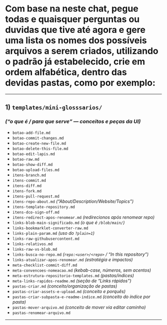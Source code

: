 # Com base na neste chat, pegue todas e quaisquer perguntas ou duvidas que tive até agora e gere uma lista os nomes dos possíveis arquivos a serem criados, utilizando o padrão já estabelecido, crie em ordem alfabética, dentro das devidas pastas, como por exemplo:

---

## 1) `templates/mini-glosssarios/`

### *(“o que é / para que serve” — conceitos e peças da UI)*

* `botao-add-file.md`
* `botao-commit-changes.md`
* `botao-create-new-file.md`
* `botao-delete-this-file.md`
* `botao-edit-lapis.md`
* `botao-raw.md`
* `botao-show-diff.md`
* `botao-upload-files.md`
* `itens-branch.md`
* `itens-commit.md`
* `itens-diff.md`
* `itens-fork.md`
* `itens-pull-request.md`
* `itens-repo-about.md` *(“About/Description/Website/Topics”)*
* `itens-template-repository.md`
* `itens-dco-sign-off.md`
* `itens-redirect-apos-renomear.md` *(redirecionos após renomear repo)*
* `links-blob-main-significado.md` *(o que é `/blob/main/`)*
* `links-bookmarklet-converter-raw.md`
* `links-plain-param.md` *(uso do `?plain=1`)*
* `links-raw-githubusercontent.md`
* `links-relativos.md`
* `links-raw-vs-blob.md`
* `links-busca-no-repo.md` *(`repo:<user>/<repo>` / “In this repository”)*
* `links-atualizar-apos-renomear.md` *(estratégia e impactos)*
* `meta-checklist-commit-diff.md`
* `meta-convencoes-nomeacao.md` *(kebab-case, números, sem acentos)*
* `meta-estrutura-repositorio-templates.md` *(pastas/índices)*
* `meta-links-rapidos-readme.md` *(seção de “Links rápidos”)*
* `pastas-criar.md` *(conceito/organização de pastas)*
* `pastas-criar-assets-e-upload.md` *(conceito e porquês)*
* `pastas-criar-subpasta-e-readme-indice.md` *(conceito do índice por pasta)*
* `pastas-mover-arquivo.md` *(conceito de mover via editar caminho)*
* `pastas-renomear-arquivo.md`

---



